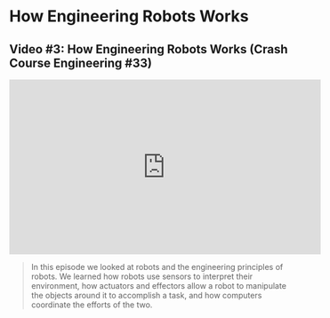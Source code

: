 # How Engineering Robots Works

## Video #3: How Engineering Robots Works (Crash Course Engineering #33)

<iframe width="560" height="315" src="https://www.youtube.com/embed/uNfUAJBuZ0s" title="YouTube video player" frameborder="0" allow="accelerometer; autoplay; clipboard-write; encrypted-media; gyroscope; picture-in-picture; web-share" allowfullscreen></iframe>

> In this episode we looked at robots and the engineering principles of robots. We learned how robots use sensors to interpret their environment, how actuators and effectors allow a robot to manipulate the objects around it to accomplish a task, and how computers coordinate the efforts of the two.

